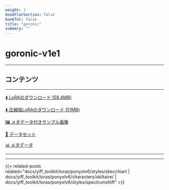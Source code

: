 ```yaml
---
weight: 1
bookFlatSection: false
bookToC: false
title: "goronic"
summary: ""
---
```


<!--markdownlint-disable MD025 MD033 -->

# goronic-v1e1

---

## コンテンツ

---

[⬇️ LoRAのダウンロード (58.4MB)](https://huggingface.co/k4d3/yiff_toolkit/resolve/main/ponyxl_loras/goronic-v1e1.safetensors?download=true)

[⬇️ 圧縮版LoRAのダウンロード (51MB)](https://huggingface.co/k4d3/yiff_toolkit/resolve/main/ponyxl_loras_shrunk_2/goronic-v1e1_frockpt1_th-3.55.safetensors?download=true)

[🖼️ メタデータ付きサンプル画像](https://huggingface.co/k4d3/yiff_toolkit/tree/main/static/{})

[📐 データセット](https://huggingface.co/datasets/k4d3/furry/tree/main/by_goronic)

[📊 メタデータ](https://huggingface.co/k4d3/yiff_toolkit/raw/main/ponyxl_loras/goronic-v1e1.json)

---

---

{{< related-posts related="docs/yiff_toolkit/loras/ponyxlv6/styles/skecchiart | docs/yiff_toolkit/loras/ponyxlv6/characters/skiltaire/ | docs/yiff_toolkit/loras/ponyxlv6/styles/spectrumshift" >}}
